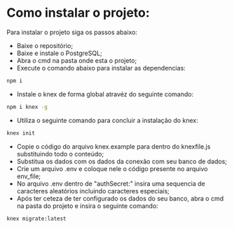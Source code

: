 # Como instalar o projeto:

Para instalar o projeto siga os passos abaixo:

- Baixe o repositório;
- Baixe e instale o PostgreSQL;
- Abra o cmd na pasta onde esta o projeto;
- Execute o comando abaixo para instalar as dependencias:
```sh
npm i
```
- Instale o knex de forma global atravéz do seguinte comando:
```sh
npm i knex -g
```
- Utiliza o seguinte comando para concluir a instalação do knex:
```sh
knex init
```
- Copie o código do arquivo knex.example para dentro do knexfile.js substituindo todo o conteúdo;
- Substitua os dados com os dados da conexão com seu banco de dados;
- Crie um arquivo .env e coloque nele o código presente no arquivo env_file;
- No arquivo .env dentro de "authSecret:" insira uma sequencia de caracteres aleatórios incluindo caracteres especiais;
- Após ter ceteza de ter configurado os dados do seu banco, abra o cmd na pasta do projeto e insira o seguinte comando:
```sh
knex migrate:latest
```
